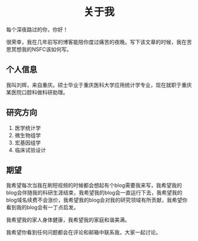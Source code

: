 <h1 align = "center">关于我</h1>

每个深夜路过的你，你好！

很荣幸，我在几年前写的博客能陪你度过痛苦的夜晚。写下该文章的时候，我在苦思冥想我的NSFC该如何写。



## 个人信息

我叫刘辉，来自重庆。硕士毕业于重庆医科大学应用统计学专业，现在就职于重庆某医院口腔科做科研助理。



## 研究方向

1. 医学统计学
2. 微生物组学
3. 宏基因组学
4. 临床试验设计



## 期望

我希望每次当我在刷短视频的时候都会想起有个blog需要我来写，我希望我的blog会伴随我的科研生涯结束，我希望我的blog会一直运行下去，我希望我的blog域名续费不会涨价，我希望我的blog会对我的研究领域有所贡献，我希望你看到我的blog会有一丁点启发。

我希望我的家人身体健康，我希望我的家庭和谐美满。



我希望你看到任何问题都会在评论和邮箱中联系我，大家一起讨论。


